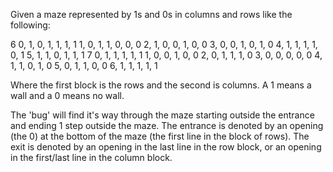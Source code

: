 Given a maze represented by 1s and 0s in columns and rows like the following:

6
0, 1, 0, 1, 1, 1, 1
1, 0, 1, 1, 0, 0, 0
2, 1, 0, 0, 1, 0, 0
3, 0, 0, 1, 0, 1, 0
4, 1, 1, 1, 1, 0, 1
5, 1, 1, 0, 1, 1, 1
7
0, 1, 1, 1, 1, 1
1, 0, 0, 1, 0, 0
2, 0, 1, 1, 1, 0
3, 0, 0, 0, 0, 0
4, 1, 1, 0, 1, 0
5, 0, 1, 1, 0, 0
6, 1, 1, 1, 1, 1

Where the first block is the rows and the second is columns. A 1 means a wall and a 0 means no wall. 

The 'bug' will find it's way through the maze starting outside the entrance and ending 1 step outside the maze.
The entrance is denoted by an opening (the 0) at the bottom of the maze (the first line in the block of rows).
The exit is denoted by an opening in the last line in the row block, or an opening in the first/last line in the column block.
